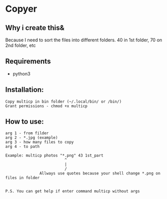 # Copyer

## Why i create this&
Because I need to sort the files into different folders. 40 in 1st folder, 70 on 2nd folder, etc

## Requirements 
* python3

## Installation:
```
Copy multicp in bin folder (~/.local/bin/ or /bin/)
Grant permissions - chmod +x multicp
```

## How to use:
```
arg 1 - from filder
arg 2 - *.jpg (example)
arg 3 - how many files to copy
arg 4 - to path

Example: multicp photos "*.png" 43 1st_part
                          ^
                          |
                          /
               Allways use quotes because your shell change *.png on files in folder 


P.S. You can get help if enter command multicp without args
```
